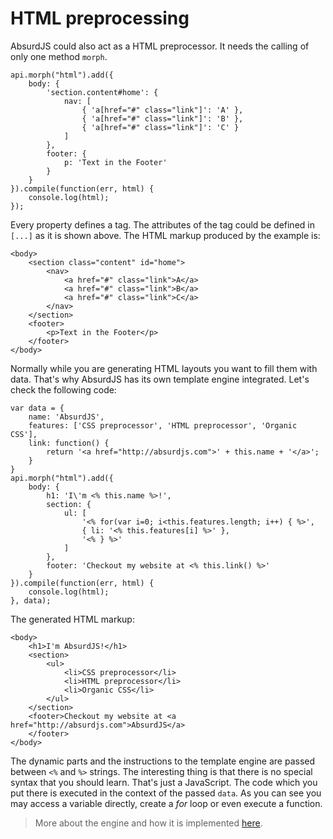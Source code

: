 # HTML preprocessing

<social>

AbsurdJS could also act as a HTML preprocessor. It needs the calling of only one method `morph`.

	api.morph("html").add({
		body: {
			'section.content#home': {
				nav: [
					{ 'a[href="#" class="link"]': 'A' },
					{ 'a[href="#" class="link"]': 'B' },
					{ 'a[href="#" class="link"]': 'C' }
				]
			},
			footer: {
				p: 'Text in the Footer'
			}
		}
	}).compile(function(err, html) {
		console.log(html);
	});

Every property defines a tag. The attributes of the tag could be defined in `[...]` as it is shown above. The HTML markup produced by the example is:

	<body>
	    <section class="content" id="home">
	        <nav>
	        	<a href="#" class="link">A</a>
	        	<a href="#" class="link">B</a>
	        	<a href="#" class="link">C</a>
	        </nav>
	    </section>
	    <footer>
	        <p>Text in the Footer</p>
	    </footer>
	</body>

Normally while you are generating HTML layouts you want to fill them with data. That's why AbsurdJS has its own template engine integrated. Let's check the following code:

	var data = {
		name: 'AbsurdJS',
		features: ['CSS preprocessor', 'HTML preprocessor', 'Organic CSS'],
		link: function() {
			return '<a href="http://absurdjs.com">' + this.name + '</a>';
		}
	}
	api.morph("html").add({
		body: {
			h1: 'I\'m <% this.name %>!',
			section: {
				ul: [
					'<% for(var i=0; i<this.features.length; i++) { %>',
					{ li: '<% this.features[i] %>' },
					'<% } %>'
				]
			},
			footer: 'Checkout my website at <% this.link() %>'
		}
	}).compile(function(err, html) {
		console.log(html);
	}, data);

The generated HTML markup:

	<body>
	    <h1>I'm AbsurdJS!</h1>
	    <section>
	        <ul>
	            <li>CSS preprocessor</li>
	            <li>HTML preprocessor</li>
	            <li>Organic CSS</li>
	        </ul>
	    </section>
	    <footer>Checkout my website at <a href="http://absurdjs.com">AbsurdJS</a>
	    </footer>
	</body>

The dynamic parts and the instructions to the template engine are passed between `<%` and `%>` strings. The interesting thing is that there is no special syntax that you should learn. That's just a JavaScript. The code which you put there is executed in the context of the passed `data`. As you can see you may access a variable directly, create a *for* loop or even execute a function. 

> More about the engine and how it is implemented [here](http://krasimirtsonev.com/blog/article/Javascript-template-engine-in-just-20-line). 